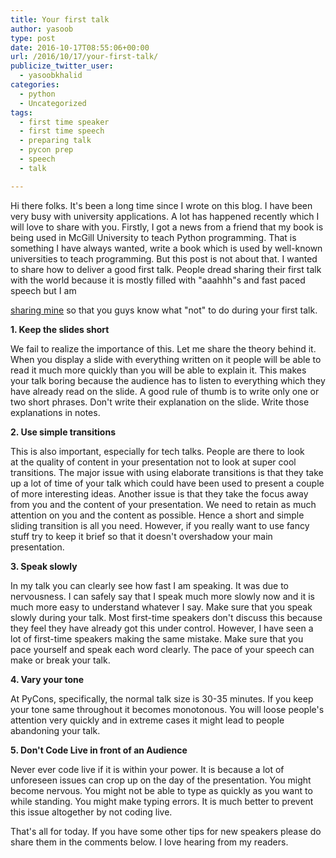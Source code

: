 ```yaml
---
title: Your first talk
author: yasoob
type: post
date: 2016-10-17T08:55:06+00:00
url: /2016/10/17/your-first-talk/
publicize_twitter_user:
  - yasoobkhalid
categories:
  - python
  - Uncategorized
tags:
  - first time speaker
  - first time speech
  - preparing talk
  - pycon prep
  - speech
  - talk

---
```

Hi there folks. It's been a long time since I wrote on this blog. I have been very busy with university applications. A lot has happened recently which I will love to share with you. Firstly, I got a news from a friend that my book is being used in McGill University to teach Python programming. That is something I have always wanted, write a book which is used by well-known universities to teach programming. But this post is not about that. I wanted to share how to deliver a good first talk. People dread sharing their first talk with the world because it is mostly filled with "aaahhh"s and fast paced speech but I am 

[sharing mine][1] so that you guys know what "not" to do during your first talk.

**1. Keep the slides short**

We fail to realize the importance of this. Let me share the theory behind it. When you display a slide with everything written on it people will be able to read it much more quickly than you will be able to explain it. This makes your talk boring because the audience has to listen to everything which they have already read on the slide. A good rule of thumb is to write only one or two short phrases. Don't write their explanation on the slide. Write those explanations in notes.

**2. Use simple transitions**

This is also important, especially for tech talks. People are there to look at the quality of content in your presentation not to look at super cool transitions. The major issue with using elaborate transitions is that they take up a lot of time of your talk which could have been used to present a couple of more interesting ideas. Another issue is that they take the focus away from you and the content of your presentation. We need to retain as much attention on you and the content as possible. Hence a short and simple sliding transition is all you need. However, if you really want to use fancy stuff try to keep it brief so that it doesn't overshadow your main presentation.

**3. Speak slowly**

In my talk you can clearly see how fast I am speaking. It was due to nervousness. I can safely say that I speak much more slowly now and it is much more easy to understand whatever I say. Make sure that you speak slowly during your talk. Most first-time speakers don't discuss this because they feel they have already got this under control. However, I have seen a lot of first-time speakers making the same mistake. Make sure that you pace yourself and speak each word clearly. The pace of your speech can make or break your talk.

**4. Vary your tone**

At PyCons, specifically, the normal talk size is 30-35 minutes. If you keep your tone same throughout it becomes monotonous. You will loose people's attention very quickly and in extreme cases it might lead to people abandoning your talk.

**5. Don't Code Live in front of an Audience**

Never ever code live if it is within your power. It is because a lot of unforeseen issues can crop up on the day of the presentation. You might become nervous. You might not be able to type as quickly as you want to while standing. You might make typing errors. It is much better to prevent this issue altogether by not coding live.

That's all for today. If you have some other tips for new speakers please do share them in the comments below. I love hearing from my readers.

 [1]: https://www.youtube.com/watch?v=TeXRh17pB6c